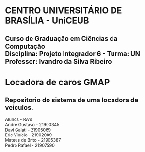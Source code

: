 <h1>CENTRO UNIVERSITÁRIO DE BRASÍLIA - UniCEUB<br></h1>
<h2>Curso de Graduação em Ciências da Computação<br>
Disciplina: Projeto Integrador 6 - Turma: UN<br>
Professor: Ivandro da Silva Ribeiro<br></h2>


<h1>Locadora de caros GMAP</h1>
 
 <h2>Repositorio do sistema de uma locadora de veiculos.</h2>

 Alunos        -    RA's<br>
 André Gustavo - 21900345<br>
 Davi Galati - 21905069<br>
 Eric Vinício - 21902089<br>
 Mateus de Brito - 21905387<br>
 Pedro Rafael - 21907590